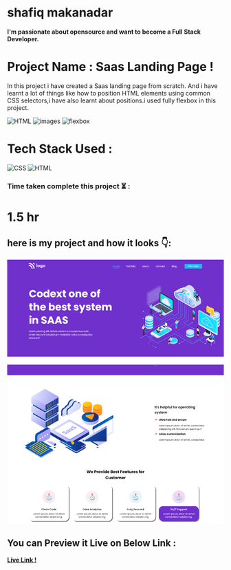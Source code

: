 # shafiq makanadar

**I'm passionate about opensource and want to become a Full Stack Developer.**

# Project Name : Saas Landing Page !

In this project i have created a Saas landing page from scratch. And i have learnt a lot of things like how to position HTML elements using common CSS selectors,i have also learnt about positions.i used fully flexbox in this project.

![HTML](https://img.shields.io/badge/-HTML-orange)
![images](https://img.shields.io/badge/-CSS%20images-brightgreen)
![flexbox](https://img.shields.io/badge/-Flexbox-orange)

# Tech Stack Used :
![CSS](https://camo.githubusercontent.com/e6b67b27998fca3bccf4c0ee479fc8f9de09d91f389cccfbe6cb1e29c10cfbd7/68747470733a2f2f696d672e736869656c64732e696f2f62616467652f637373332d2532333135373242362e7376673f7374796c653d666f722d7468652d6261646765266c6f676f3d63737333266c6f676f436f6c6f723d7768697465)
![HTML](https://camo.githubusercontent.com/49fbb99f92674cc6825349b154b65aaf4064aec465d61e8e1f9fb99da3d922a1/68747470733a2f2f696d672e736869656c64732e696f2f62616467652f68746d6c352d2532334533344632362e7376673f7374796c653d666f722d7468652d6261646765266c6f676f3d68746d6c35266c6f676f436f6c6f723d7768697465)

### Time taken complete this project :hourglass_flowing_sand:	:

# 1.5 hr

## here is my project and how it looks :point_down::

![image](images/page.png)

## You can Preview it Live on Below Link :
**[Live Link !](https://13-sass-landing-page.netlify.app/)**
